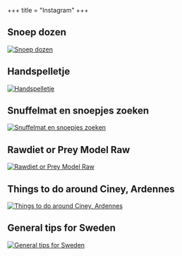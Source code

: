 +++
title =  "Instagram"
+++

## Snoep dozen
[![Snoep dozen](/article_images/treat-boxes.jpeg)](../blog/snoep-dozen/)

## Handspelletje
[![Handspelletje](/article_images/hand-puzzle.jpeg)](../blog/handspelletje/)

## Snuffelmat en snoepjes zoeken
[![Snuffelmat en snoepjes zoeken](/article_images/snuffle-mat.jpg)](../blog/snuffelmat-en-snoepjes-zoeken/)

## Rawdiet or Prey Model Raw
[![Rawdiet or Prey Model Raw](/article_images/prey-model-raw.jpeg)](../../en/blog/rawdiet-or-prey-model-raw/)

## Things to do around Ciney, Ardennes
[![Things to do around Ciney, Ardennes](/article_images/ardennes.jpg)](../../en/blog/things-to-do-around-ciney-ardennes/)

## General tips for Sweden
[![General tips for Sweden](/article_images/swedenTravel.jpg)](../../en/blog/general-tips-for-sweden/)
